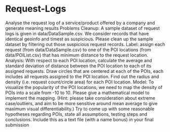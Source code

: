 # Request-Logs
Analyse the request log of a service/product offered by a company and generate meaning results
Problems
Cleanup: A sample dataset of request logs is given in data/DataSample.csv. We consider records that have identical geoinfo and timest as suspicious. Please clean up the sample dataset by filtering out those suspicious request records.
Label: assign each request (from data/DataSample.csv) to one of the POI locations (from data/POIList.csv) that has minimum distance to the request location.
Analysis:
With respect to each POI location, calculate the average and standard deviation of distance between the POI location to each of its assigned requests.
Draw circles that are centered at each of the POIs, each includes all requests assigned to the POI location. Find out the radius and density (i.e. request count/circle area) for each POI location.
Model:
To visualize the popularity of the POI locations, we need to map the density of POIs into a scale from -10 to 10. Please give a mathematical model to implement the mapping. (Hint: please take consideration about extreme case/outliers, and aim to be more sensitive around mean average to give maximum visual differentiability.)
Try to come up with some reasonable hypotheses regarding POIs, state all assumptions, testing steps and conclusions. Include this as a text file (with a name bonus) in your final submission
